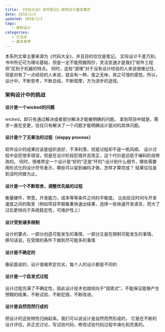 ```yaml
---
title: 《代码大全》读书笔记1-架构设计基本概念
date: 2018/2/3
updated: 2018/2/3
tags:
   - 架构设计
categories:
   - 方法论
   - 基本素养
---
```

本系列文章主要来源为《代码大全》，并且目的仅仅是笔记。 实际设计千差万别，书中所记可为理论基础，但是一定不能照搬照抄，灵活变通才是我们“软件工程师”区别于机器的特点。
同时，这些“道理”对于没有设计经验的人来说很难记住，但是对有了一点经验的人来说，就会有一种，食之无味，弃之可惜的感觉。所以，设计中，不断思考，不断总结，不断观摩，方为进步的途径。



### 架构设计中的挑战

#### 设计是一个wicked的问题

wicked，即只有通过解决或者部分解决才能被明确的问题。 拿到项目中就是，需求一直在变更，往往只有解决了一个问题才能明确设计面对的具体问题。


<!--more-->


#### 设计是个了无章法的过程（sloppy process）

软件设计的成果应该是组织良好，干净利落，但是过程却不是一帆风顺。
设计过程中会犯很多错误，但是在设计阶段犯错并且改正，这个代价是远低于编码阶段修改的。
同时，很难界定一个设计是“好的”还是“坏的”:设计到什么细节，哪些需要用形式化的设计符号表示，哪些可以留到编码才做，怎样才算完成？
结果往往是到没时间做为止。


#### 设计是一个不断取舍，调整优先级的过程

衡量硬件，带宽，开发能力，成本等等条件之间的平衡度。 比如反应时间与开发速度之间的取舍（例如项目早期看重快速出结果，选择一些快速开发语言，而大了过后更倾向于系统稳定性，可维护性上）


#### 设计受到诸多限制

设计的要点，一部分创造可能发生的事情，一部分又是在限制可能发生的事情。
换句话说，在受限的条件下做到尽可能多的事情


#### 设计是不确定的

像前面说的，设计很难界定优劣，每个人的设计都是不同的


#### 设计是一个启发式过程

设计过程充满了不确定性，因此设计技术也就倾向于“探索式”，不能保证能够产生预期的结果。不断试验，不断犯错，不断改进。


#### 设计是自然而然行成的

把设计的这些特性归纳起来。我们可以说设计是自然而然形成的， 它是在不断的设计评估，非正式讨论，写试验代码，修改试验代码过程中演化和完善的。
